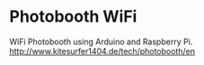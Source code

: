 # Photobooth WiFi
WiFi Photobooth using Arduino and Raspberry Pi. http://www.kitesurfer1404.de/tech/photobooth/en
